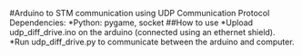 #Arduino to STM communication using UDP Communication Protocol
Dependencies:
*Python: pygame, socket
##How to use
*Upload udp_diff_drive.ino on the arduino (connected using an ethernet shield).
*Run udp_diff_drive.py to communicate between the arduino and computer.

